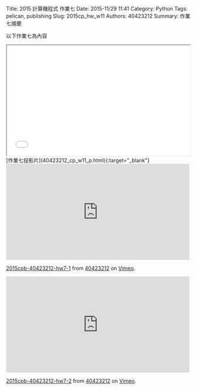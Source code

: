 Title: 2015 計算機程式 作業七
Date: 2015-11/29 11:41
Category: Python
Tags: pelican, publishing
Slug: 2015cp_hw_w11
Authors: 40423212
Summary: 作業七摘要

以下作業七為內容

<iframe src="40423212_cp_w11_p.html" width="500" height="300"></iframe>
[作業七投影片](40423212_cp_w11_p.html){:target="_blank"}

<iframe src="https://player.vimeo.com/video/147094418" width="500" height="261" frameborder="0" webkitallowfullscreen mozallowfullscreen allowfullscreen></iframe> <p><a href="https://vimeo.com/147094418">2015cpb-40423212-hw7-1</a> from <a href="https://vimeo.com/user45523667">40423212</a> on <a href="https://vimeo.com">Vimeo</a>.</p>

<iframe src="https://player.vimeo.com/video/147094419" width="500" height="261" frameborder="0" webkitallowfullscreen mozallowfullscreen allowfullscreen></iframe> <p><a href="https://vimeo.com/147094419">2015cpb-40423212-hw7-2</a> from <a href="https://vimeo.com/user45523667">40423212</a> on <a href="https://vimeo.com">Vimeo</a>.</p>